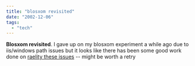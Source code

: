 ```yaml
---
title: "blosxom revisited"
date: "2002-12-06"
tags: 
  - "tech"
---
```


**Blosxom revisited**. I gave up on my blosxom experiment a while ago due to iis/windows path issues but it looks like there has been some good work done on [raelity these issues](http://www.raelity.org/apps/blosxom/faq.shtml#path_info_iis) -- might be worth a retry
